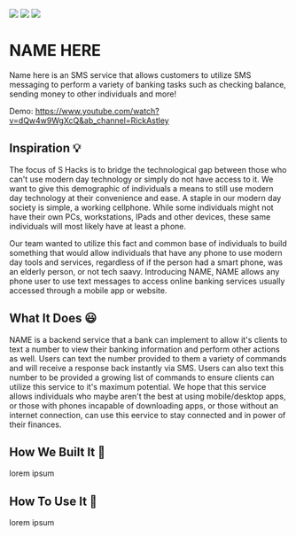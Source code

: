 ![](https://img.shields.io/badge/Language-Python-informational?style=flat&logo=<LOGO_NAME>&logoColor=white&color=0047AB)
![](https://img.shields.io/badge/Framework-Flask-informational?style=flat&logo=<LOGO_NAME>&logoColor=white&color=2bbc8a)
![](https://img.shields.io/badge/API-Twilio-informational?style=flat&logo=<LOGO_NAME>&logoColor=white&color=EB4747)

# NAME HERE

Name here is an SMS service that allows customers to utilize SMS messaging to perform a variety of banking tasks such as checking balance, sending money to other individuals and more! 

Demo: https://www.youtube.com/watch?v=dQw4w9WgXcQ&ab_channel=RickAstley

## Inspiration 💡

The focus of S Hacks is to bridge the technological gap between those who can't use modern day technology or simply do not have access to it. We want to give this demographic of individuals a means to still use modern day technology at their convenience and ease. A staple in our modern day society is simple, a working cellphone. While some individuals might not have their own PCs, workstations, IPads and other devices, these same individuals will most likely have at least a phone. 

Our team wanted to utilize this fact and common base of individuals to build something that would allow individuals that have any phone to use modern day tools and services, regardless of if the person had a smart phone, was an elderly person, or not tech saavy. Introducing NAME, NAME allows any phone user to use text messages to access online banking services usually accessed through a mobile app or website. 

## What It Does 😃

NAME is a backend service that a bank can implement to allow it's clients to text a number to view their banking information and perform other actions as well. Users can text the number provided to them a variety of commands and will receive a response back instantly via SMS. Users can also text this number to be provided a growing list of commands to ensure clients can utilize this service to it's maximum potential. We hope that this service allows individuals who maybe aren't the best at using mobile/desktop apps, or those with phones incapable of downloading apps, or those without an internet connection, can use this eervice to stay connected and in power of their finances.

## How We Built It 🔨

lorem ipsum

## How To Use It 🧠

lorem ipsum



